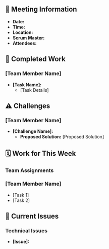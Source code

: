 
## 📅 Meeting Information

- **Date:**
- **Time:**
- **Location:**
- **Scrum Master:**
- **Attendees:**

## 📝 Completed Work

### [Team Member Name]

- **[Task Name]:**
    - [Task Details]

## ⚠️ Challenges 

### [Team Member Name]

- **[Challenge Name]:**
    - **Proposed Solution:** [Proposed Solution]

## 🗓️ Work for This Week

### Team Assignments

### [Team Member Name]

- [Task 1]
- [Task 2]

## 🐞 Current Issues

### Technical Issues

- **[Issue]:**

